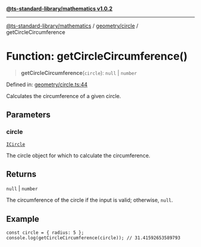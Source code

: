 [**@ts-standard-library/mathematics v1.0.2**](../../../README.md)

***

[@ts-standard-library/mathematics](../../../README.md) / [geometry/circle](../README.md) / getCircleCircumference

# Function: getCircleCircumference()

> **getCircleCircumference**(`circle`): `null` \| `number`

Defined in: [geometry/circle.ts:44](https://github.com/gabaudette/ts-stdlib/blob/4a412e6fb273dc9fcab54b84c05921f52dac4b3f/packages/mathematics/src/geometry/circle.ts#L44)

Calculates the circumference of a given circle.

## Parameters

### circle

[`ICircle`](../interfaces/ICircle.md)

The circle object for which to calculate the circumference.

## Returns

`null` \| `number`

The circumference of the circle if the input is valid; otherwise, `null`.

## Example

```
const circle = { radius: 5 };
console.log(getCircleCircumference(circle)); // 31.41592653589793
```
